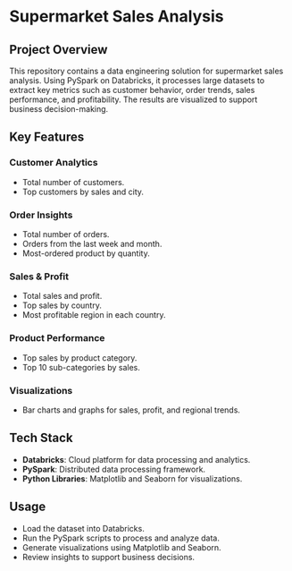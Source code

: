 # Supermarket Sales Analysis

## Project Overview
This repository contains a data engineering solution for supermarket sales analysis. Using PySpark on Databricks, it processes large datasets to extract key metrics such as customer behavior, order trends, sales performance, and profitability. The results are visualized to support business decision-making.

## Key Features
### Customer Analytics
- Total number of customers.
- Top customers by sales and city.

### Order Insights
- Total number of orders.
- Orders from the last week and month.
- Most-ordered product by quantity.

### Sales & Profit
- Total sales and profit.
- Top sales by country.
- Most profitable region in each country.

### Product Performance
- Top sales by product category.
- Top 10 sub-categories by sales.

### Visualizations
- Bar charts and graphs for sales, profit, and regional trends.

## Tech Stack
- **Databricks**: Cloud platform for data processing and analytics.
- **PySpark**: Distributed data processing framework.
- **Python Libraries**: Matplotlib and Seaborn for visualizations.

## Usage
- Load the dataset into Databricks.
- Run the PySpark scripts to process and analyze data.
- Generate visualizations using Matplotlib and Seaborn.
- Review insights to support business decisions.

